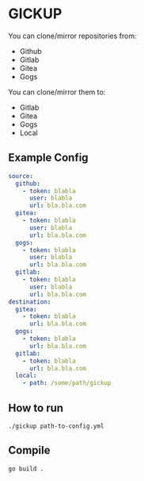 # GICKUP
You can clone/mirror repositories from:
- Github
- Gitlab
- Gitea
- Gogs

You can clone/mirror them to:
- Gitlab
- Gitea
- Gogs
- Local

## Example Config
```yaml
source:
  github:
    - token: blabla
      user: blabla
      url: bla.bla.com
  gitea:
    - token: blabla
      user: blabla
      url: bla.bla.com
  gogs:
    - token: blabla
      user: blabla
      url: bla.bla.com
  gitlab:
    - token: blabla
      user: blabla
      url: bla.bla.com
destination:
  gitea:
    - token: blabla
      url: bla.bla.com
  gogs:
    - token: blabla
      url: bla.bla.com
  gitlab:
    - token: blabla
      url: bla.bla.com
  local:
    - path: /some/path/gickup
```

## How to run
`./gickup path-to-config.yml`

## Compile
`go build .`